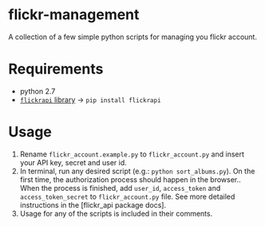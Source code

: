 # flickr-management
A collection of a few simple python scripts for managing you flickr account.

# Requirements
* python 2.7
* [`flickrapi` library](https://github.com/sybrenstuvel/flickrapi) -> `pip install flickrapi`

# Usage
1. Rename `flickr_account.example.py` to `flickr_account.py` and insert your API key, secret and user id.  
2. In terminal, run any desired script (e.g.: `python sort_albums.py`). On the first time, the authorization process should happen in the browser.. When the process is finished, add `user_id`, `access_token` and `access_token_secret` to `flickr_account.py` file. See more detailed instructions in the [flickr_api package docs].
3. Usage for any of the scripts is included in their comments.
